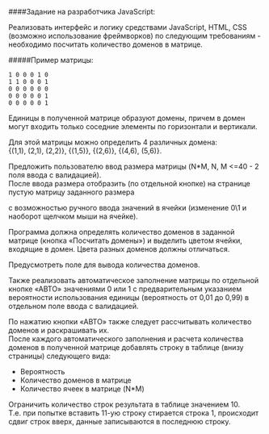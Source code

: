 ####Задание на разработчика JavaScript:
 
Реализовать интерфейс и логику средствами JavaScript, HTML, CSS (возможно использование фреймворков) по следующим требованиям - необходимо посчитать количество доменов в матрице.

#####Пример матрицы:

`1 0 0 0 1 0`\
`1 1 0 0 0 1`\
`0 0 0 0 0 0`\
`0 0 0 0 0 1`\
`0 0 0 0 0 1`

Единицы в полученной матрице образуют домены, причем в домен могут входить только соседние элементы по горизонтали и 
вертикали.

Для этой матрицы можно определить 4 различных домена:\
{(1,1), (2,1), (2,2)}, {(1,5)}, {(2,6)}, {(4,6), (5,6)}.

Предложить пользователю ввод размера матрицы (N*M, N, M <=40 - 2 поля ввода с валидацией).\
После ввода размера отобразить (по отдельной кнопке) на странице пустую матрицу заданного размера

с возможностью ручного ввода значений в ячейки (изменение 0\1  и наоборот щелчком мыши на ячейке).

Программа должна определять количество доменов в заданной матрице (кнопка «Посчитать домены») 
и выделить цветом ячейки, входящие в домен. Цвета разных доменов должны отличаться. 

Предусмотреть поле для вывода количества доменов.

Также реализовать автоматическое заполнение матрицы по отдельной кнопке «АВТО» значениями 0 или 1 
с предварительным указанием вероятности использования единицы (вероятность от 0,01 до 0,99) 
в отдельном поле ввода с валидацией.
 
По нажатию кнопки «АВТО» также следует рассчитывать количество доменов и раскрашивать их.\
После каждого автоматического заполнения и расчета количества доменов в полученной матрице
добавлять строку в таблице (внизу страницы) следующего вида:
+ Вероятность
+ Количество доменов в матрице
+ Количество ячеек в матрице (N*M)
 
 
Ограничить количество строк результата  в таблице значением 10.  
Т.е. при попытке вставить 11-ую строку стирается строка 1, происходит сдвиг строк вверх, данные записываются в последнюю строку.
